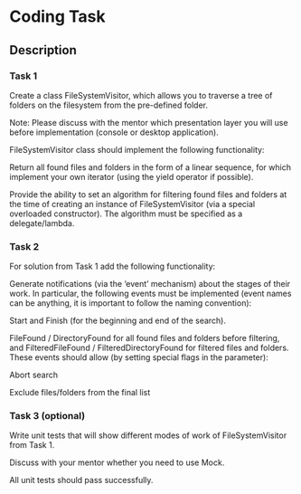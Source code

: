 # Coding Task
## Description

### Task 1
Create a class FileSystemVisitor, which allows you to traverse a tree of folders on the filesystem from the pre-defined folder. 

Note: Please discuss with the mentor which presentation layer you will use before implementation (console or desktop application). 

FileSystemVisitor class should implement the following functionality: 

Return all found files and folders in the form of a linear sequence, for which implement your own iterator (using the yield operator if possible). 

Provide the ability to set an algorithm for filtering found files and folders at the time of creating an instance of FileSystemVisitor (via a special overloaded constructor). The algorithm must be specified as a delegate/lambda. 

### Task 2
For solution from Task 1 add the following functionality: 

Generate notifications (via the ‘event’ mechanism) about the stages of their work. In particular, the following events must be implemented (event names can be anything, it is important to follow the naming convention): 

Start and Finish (for the beginning and end of the search). 

FileFound / DirectoryFound for all found files and folders before filtering, and FilteredFileFound / FilteredDirectoryFound for filtered files and folders. These events should allow (by setting special flags in the parameter): 

Abort search 

Exclude files/folders from the final list 

### Task 3 (optional)

Write unit tests that will show different modes of work of FileSystemVisitor from Task 1.  

Discuss with your mentor whether you need to use Mock. 

All unit tests should pass successfully.